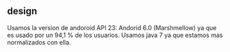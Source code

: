 ## design

Usamos la version de andoroid API 23: Andorid 6.0 (Marshmellow) ya que es usado por un 94,1 % de los usuarios.
Usamos java 7 ya que estamos mas normalizados con ella.
